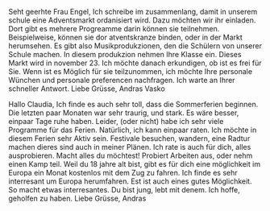 Seht geerhte Frau Engel,
Ich schreibe im zusammenlang, damit in unserem schule eine Adventsmarkt ordanisiert wird. Dazu möchten wir ihr einladen. Dort gibt es mehrere Progreamme darin können sie teilnehmen. Beispielweise, können sie dor atventskranze binden, oder in der Markt herumsehen. 
Es gibt also Musikprodukzionen, den die Schülern von unserer Schule machen. In diesem produkzion nehmen Ihre Klasse ein.
Dieses Markt wird in november 23. Ich möchte danach erkundigen, ob ist es frei für Sie. 
Wenn ist es Möglich für sie teilzunommen, ich möchte Ihre personale Wünchen und personale preferencen nachfragen.
Ich warte an Ihrer schneller Antwort.
Liebe Grüsse, 
Andras Vasko

Hallo Claudia,
Ich finde es auch sehr toll, dass die Sommerferien beginnen. Die letzten paar Monaten war sehr traurig, und stark. Es wäre besser, einpaar Tage ruhe haben. Leider, (oder nicht) habe ich sehr viele Programme für das Ferien. Natürlich, ich kann einpaar raten. 
Ich möchte in diesem Ferien sehr Aktiv sein. Festivale besuchen, wandern, eine Radtur machen dieres sind auch in meiner Plänen. Ich rate is auch für dich, alles ausprobieren. Macht alles du möchtest! Probiert Arbeiten aus, oder nehm einen Kamp teil.
Weil du 18 jahre alt bist, gibt es für dich eine möglichkeit im Europa ein Monat kostenlos mit dem Zug zu fahren.  Ich finde es sehr interresant um Europa herumfahren. Est ist auch eines gutes Möglichkeit.
So macht etwas interresantes. Du bist jung, lebt mit denem.
Ich hoffe, geholfen zu haben.
Liebe Grüsse,
Andras
